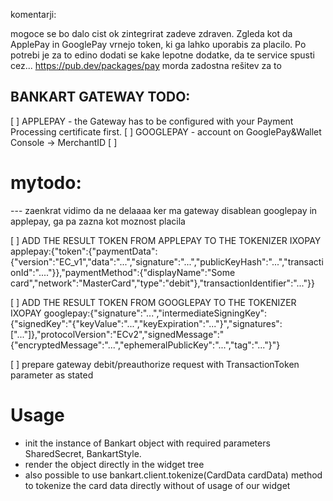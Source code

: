 


komentarji:

mogoce se bo dalo cist ok zintegrirat zadeve zdraven. Zgleda kot da ApplePay in GooglePay vrnejo token, ki ga lahko uporabis za placilo. Po potrebi je za to edino dodati se kake lepotne dodatke, da te service spusti cez...
https://pub.dev/packages/pay morda zadostna rešitev za to




## BANKART GATEWAY TODO:

[ ] APPLEPAY - the Gateway has to be configured with your Payment Processing certificate first.
[ ] GOOGLEPAY - account on GooglePay&Wallet Console -> MerchantID
[ ] 




# mytodo: 
--- zaenkrat vidimo da ne delaaaa ker ma gateway disablean googlepay in applepay, ga pa zazna kot moznost placila

[ ] ADD THE RESULT TOKEN FROM APPLEPAY TO THE TOKENIZER IXOPAY
<transactionToken>
applepay:{"token":{"paymentData":{"version":"EC_v1","data":"...","signature":"...","publicKeyHash":"...","transactionId":"...."}},"paymentMethod":{"displayName":"Some card","network":"MasterCard","type":"debit"},"transactionIdentifier":"..."}}
</transactionToken>

[ ] ADD THE RESULT TOKEN FROM GOOGLEPAY TO THE TOKENIZER IXOPAY
<transactionToken>
googlepay:{"signature":"...","intermediateSigningKey":{"signedKey":"{\"keyValue\":\"...\",\"keyExpiration\":\"...\"}","signatures":["..."]},"protocolVersion":"ECv2","signedMessage":"{\"encryptedMessage\":\"...\",\"ephemeralPublicKey\":\"...\",\"tag\":\"...\"}"}
</transactionToken>

[ ] prepare gateway debit/preauthorize request with TransactionToken parameter as stated


# Usage

- init the instance of Bankart object with required parameters SharedSecret, BankartStyle.
- render the object directly in the widget tree
- also possible to use bankart.client.tokenize(CardData cardData) method to tokenize the card data directly without of usage of our widget